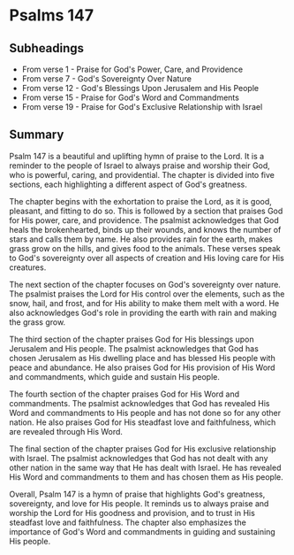 # Psalms 147

## Subheadings

* From verse 1 - Praise for God's Power, Care, and Providence
* From verse 7 - God's Sovereignty Over Nature
* From verse 12 - God's Blessings Upon Jerusalem and His People
* From verse 15 - Praise for God's Word and Commandments
* From verse 19 - Praise for God's Exclusive Relationship with Israel

## Summary

Psalm 147 is a beautiful and uplifting hymn of praise to the Lord. It is a reminder to the people of Israel to always praise and worship their God, who is powerful, caring, and providential. The chapter is divided into five sections, each highlighting a different aspect of God's greatness.

The chapter begins with the exhortation to praise the Lord, as it is good, pleasant, and fitting to do so. This is followed by a section that praises God for His power, care, and providence. The psalmist acknowledges that God heals the brokenhearted, binds up their wounds, and knows the number of stars and calls them by name. He also provides rain for the earth, makes grass grow on the hills, and gives food to the animals. These verses speak to God's sovereignty over all aspects of creation and His loving care for His creatures.

The next section of the chapter focuses on God's sovereignty over nature. The psalmist praises the Lord for His control over the elements, such as the snow, hail, and frost, and for His ability to make them melt with a word. He also acknowledges God's role in providing the earth with rain and making the grass grow.

The third section of the chapter praises God for His blessings upon Jerusalem and His people. The psalmist acknowledges that God has chosen Jerusalem as His dwelling place and has blessed His people with peace and abundance. He also praises God for His provision of His Word and commandments, which guide and sustain His people.

The fourth section of the chapter praises God for His Word and commandments. The psalmist acknowledges that God has revealed His Word and commandments to His people and has not done so for any other nation. He also praises God for His steadfast love and faithfulness, which are revealed through His Word.

The final section of the chapter praises God for His exclusive relationship with Israel. The psalmist acknowledges that God has not dealt with any other nation in the same way that He has dealt with Israel. He has revealed His Word and commandments to them and has chosen them as His people.

Overall, Psalm 147 is a hymn of praise that highlights God's greatness, sovereignty, and love for His people. It reminds us to always praise and worship the Lord for His goodness and provision, and to trust in His steadfast love and faithfulness. The chapter also emphasizes the importance of God's Word and commandments in guiding and sustaining His people.